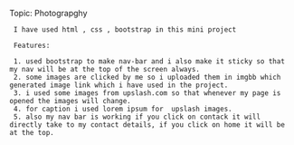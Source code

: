  <My first mini project>

Topic: Photograpghy 
    
     I have used html , css , bootstrap in this mini project

     Features:

     1. used bootstrap to make nav-bar and i also make it sticky so that my nav will be at the top of the screen always.
     2. some images are clicked by me so i uploaded them in imgbb which generated image link which i have used in the project.
     3. i used some images from upslash.com so that whenever my page is opened the images will change.
     4. for caption i used lorem ipsum for  upslash images.
     5. also my nav bar is working if you click on contack it will directly take to my contact details, if you click on home it will be at the top.